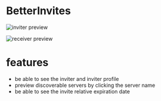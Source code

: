 # BetterInvites

![inviter preview](https://github.com/user-attachments/assets/9f040e27-5540-433f-86e6-d4bd745e36a3)

![receiver preview](https://github.com/user-attachments/assets/00d87d09-e420-4830-a0b9-28bded1aaed7)

# features

-   be able to see the inviter and inviter profile
-   preview discoverable servers by clicking the server name
-   be able to see the invite relative expiration date
